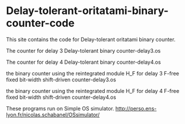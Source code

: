 # Delay-tolerant-oritatami-binary-counter-code
This site contains the code for Delay-tolerant oritatami binary counter.

The counter for delay 3
Delay-tolerant binary counter-delay3.os

The counter for delay 4
Delay-tolerant binary counter-delay4.os




the binary counter using the reintegrated module H_F for delay 3
F-free fixed bit-width shift-driven counter-delay3.os

the binary counter using the reintegrated module H_F for delay 4
F-free fixed bit-width shift-driven counter-delay4.os




These programs run on Simple OS simulator.
http://perso.ens-lyon.fr/nicolas.schabanel/OSsimulator/
